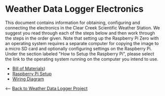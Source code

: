 # Weather Data Logger Electronics

This document contains information for obtaining, configuring and connecting the electronics in the Clear Creek Scientific Weather Station. We suggest you read through each of the steps below and then work through the steps in the order given. Note that setting up the Raspberry Pi Zero with an operating system requires a separate computer for copying the image to a micro SD card and optionally configuring settings on the Raspberry Pi. Under the section labeled "How to Setup the Raspberry Pi", please select the link to the operating system running on the computer you intend to use.

* [Bill of Materials](https://github.com/ClearCreekSci/CcsWeatherDataLogger/wiki/WeatherDataLoggerBillOfMaterials))
* [Raspberry Pi Setup](https://github.com/ClearCreekSci/WikiBase/wiki/wiki-setup-raspberry-pi-zero-for-weatherlogger)
* [Wiring Diagram](https://github.com/ClearCreekSci/WikiBase/wiki/raspberry_pi_zero_to_bme280_wiring)


<-- [Back to Weather Data Logger Project](https://github.com/ClearCreekSci/CcsWeatherDataLogger/tree/main)
